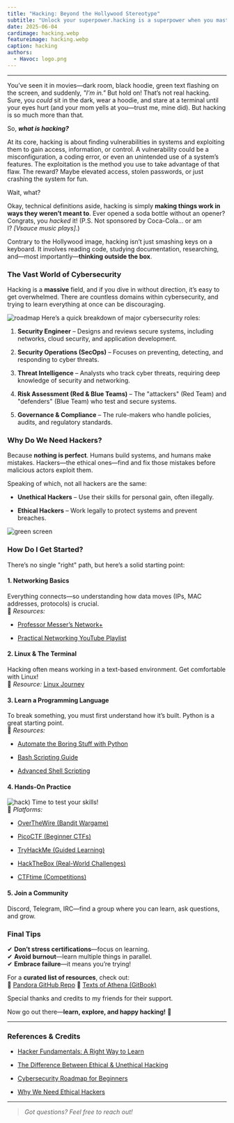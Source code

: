 ```yaml
---
title: "Hacking: Beyond the Hollywood Stereotype"
subtitle: "Unlock your superpower.hacking is a superpower when you master it."
date: 2025-06-04
cardimage: hacking.webp
featureimage: hacking.webp
caption: hacking
authors:
  - Havoc: logo.png
---
```


---


You’ve seen it in movies—dark room, black hoodie, green text flashing on the screen, and suddenly, _"I’m in."_ But hold on! That’s not real hacking. Sure, you _could_ sit in the dark, wear a hoodie, and stare at a terminal until your eyes hurt (and your mom yells at you—trust me, mine did). But hacking is so much more than that.

So, ***what is hacking?***

At its core, hacking is about finding vulnerabilities in systems and exploiting them to gain access, information, or control. A vulnerability could be a misconfiguration, a coding error, or even an unintended use of a system’s features. The exploitation is the method you use to take advantage of that flaw. The reward? Maybe elevated access, stolen passwords, or just crashing the system for fun.

Wait, what?

Okay, technical definitions aside, hacking is simply **making things work in ways they weren’t meant to**. Ever opened a soda bottle without an opener? Congrats, you _hacked_ it! (P.S. Not sponsored by Coca-Cola… or am I? _[Vsauce music plays]_.)

Contrary to the Hollywood image, hacking isn’t just smashing keys on a keyboard. It involves reading code, studying documentation, researching, and—most importantly—**thinking outside the box**.

### **The Vast World of Cybersecurity**

Hacking is a **massive** field, and if you dive in without direction, it’s easy to get overwhelmed. There are countless domains within cybersecurity, and trying to learn everything at once can be discouraging.

![roadmap](https://iamavu.com/_astro/roadmap.Dwre93Zg_1uuEE9.webp)
Here’s a quick breakdown of major cybersecurity roles:

1. **Security Engineer** – Designs and reviews secure systems, including networks, cloud security, and application development.
    
2. **Security Operations (SecOps)** – Focuses on preventing, detecting, and responding to cyber threats.
    
3. **Threat Intelligence** – Analysts who track cyber threats, requiring deep knowledge of security and networking.
    
4. **Risk Assessment (Red & Blue Teams)** – The "attackers" (Red Team) and "defenders" (Blue Team) who test and secure systems.
    
5. **Governance & Compliance** – The rule-makers who handle policies, audits, and regulatory standards.
    

### **Why Do We Need Hackers?**

Because **nothing is perfect**. Humans build systems, and humans make mistakes. Hackers—the ethical ones—find and fix those mistakes before malicious actors exploit them.

Speaking of which, not all hackers are the same:

- **Unethical Hackers** – Use their skills for personal gain, often illegally.
    
- **Ethical Hackers** – Work legally to protect systems and prevent breaches.
    
 ![green screen](https://iamavu.com/_astro/threat-spectrum.DHq9AIvJ_clp2r.webp)
### **How Do I Get Started?**

There’s no single "right" path, but here’s a solid starting point:

#### **1. Networking Basics**

Everything connects—so understanding how data moves (IPs, MAC addresses, protocols) is crucial.  
📌 _Resources:_

- [Professor Messer’s Network+](https://www.professormesser.com/network-plus/n10-008/n10-008-training-course/)
    
- [Practical Networking YouTube Playlist](https://www.youtube.com/playlist?list=PLIFyRwBY_4bRLmKfP1KnZA6rZbRHtxmXi)
    

#### **2. Linux & The Terminal**

Hacking often means working in a text-based environment. Get comfortable with Linux!  
📌 _Resource:_ [Linux Journey](https://linuxjourney.com/)

#### **3. Learn a Programming Language**

To break something, you must first understand how it’s built. Python is a great starting point.  
📌 _Resources:_

- [Automate the Boring Stuff with Python](https://automatetheboringstuff.com/)
    
- [Bash Scripting Guide](https://linuxconfig.org/bash-scripting-tutorial-for-beginners)
    
- [Advanced Shell Scripting](https://www.shellscript.sh/)
    

#### **4. Hands-On Practice**


![hack](https://iamavu.com/_astro/hack.Pqn9O1b8_27sUrT.webp))
Time to test your skills!  
📌 _Platforms:_

- [OverTheWire (Bandit Wargame)](https://overthewire.org/wargames/bandit/)
    
- [PicoCTF (Beginner CTFs)](https://picoctf.org/)
    
- [TryHackMe (Guided Learning)](https://tryhackme.com/)
    
- [HackTheBox (Real-World Challenges)](https://www.hackthebox.com/)
    
- [CTFtime (Competitions)](https://ctftime.org/)
    

#### **5. Join a Community**

Discord, Telegram, IRC—find a group where you can learn, ask questions, and grow.

### **Final Tips**

✔ **Don’t stress certifications**—focus on learning.  
✔ **Avoid burnout**—learn multiple things in parallel.  
✔ **Embrace failure**—it means you’re trying!

For a **curated list of resources**, check out:  
🔗 [Pandora GitHub Repo](https://github.com/Richie-havoc/pandora)
📖 [Texts of Athena (GitBook)](https://iamavu.gitbook.io/the-texts-of-athena)

Special thanks and credits to my friends for their support.

Now go out there—**learn, explore, and happy hacking!** 🚀


---

### **References & Credits**

- [Hacker Fundamentals: A Right Way to Learn](https://www.netsecfocus.com/oscp/2021/03/06/The_Journey_to_OSCP.html)
    
- [The Difference Between Ethical & Unethical Hacking](https://www.cyberdegrees.org/resources/ethical-hacking-career/)
    
- [Cybersecurity Roadmap for Beginners](https://github.com/sundowndev/hacker-roadmap)
    
- [Why We Need Ethical Hackers](https://www.csoonline.com/article/564313/what-is-ethical-hacking-definition-and-examples.html)

---

 >*Got questions? Feel free to reach out!*